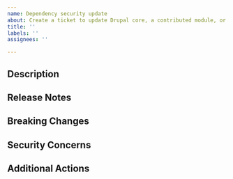 ```yaml
---
name: Dependency security update
about: Create a ticket to update Drupal core, a contributed module, or another dependency.
title: ''
labels: ''
assignees: ''

---
```

<!-- Please apply all relevant labels including those to specify which sites are affected. -->

## Description
<!-- Provide documentation for the release that we should be updating to. -->
<!-- [Releases for Drupal core](https://www.drupal.org/project/drupal/releases) -->

## Release Notes
<!-- Link to release notes for the new version. -->

## Breaking Changes
<!-- Denote any breaking changes from the release notes. -->

## Security Concerns
<!-- Denote any security concerns or additional security steps. -->

## Additional Actions
<!-- Denote additional actions that need to be taken our tested with this release. -->
